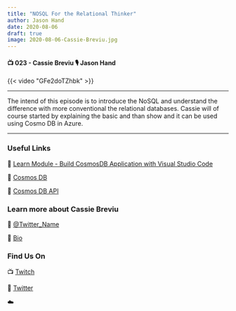 ```yaml
---
title: "NOSQL For the Relational Thinker"
author: Jason Hand
date: 2020-08-06
draft: true
image: 2020-08-06-Cassie-Breviu.jpg
---
```


#### 📺 023 - Cassie Breviu 🎙️ Jason Hand

<!--more-->

{{< video "GFe2doTZhbk" >}}

---

The intend of this episode is to introduce the NoSQL and understand the difference with more conventional the relational databases.  Cassie will of course started by explaining the basic and than show and it can be used using Cosmo DB in Azure.

---

### Useful Links

🔗 [Learn Module - Build CosmosDB Application with Visual Studio Code](https://docs.microsoft.com/en-us/learn/modules/build-cosmos-db-app-with-vscode/2-setup-cosmosdb/?WT.mc_id=allaroundazure-video-cassieb)
 
🔗 [Cosmos DB](https://docs.microsoft.com/en-us/azure/cosmos-db/relational-nosql/?WT.mc_id=allaroundazure-video-cassieb)
 
🔗 [Cosmos DB API](https://docs.microsoft.com/en-us/rest/api/cosmos-db/?WT.mc_id=allaroundazure-video-cassieb)


### Learn more about Cassie Breviu

🔗 [@Twitter_Name](https://twitter.com/cassieview)

🔗 [Bio](https://developer.microsoft.com/en-us/advocates/cassie-breviu)


### Find Us On

📺 [Twitch](https://www.twitch.tv/microsoftdeveloper)

🔗 [Twitter](https://twitter.com/jasonhand)

☁️
